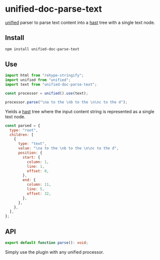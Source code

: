 # unified-doc-parse-text

[unified][unified] parser to parse text content into a [hast][hast] tree with a single text node.

## Install

```sh
npm install unified-doc-parse-text
```

## Use

```js
import html from "rehype-stringify";
import unified from "unified";
import text from "unified-doc-parse-text";

const processor = unified().use(text);

processor.parse("\na to the \nb to the \n\nc to the d");
```

Yields a [hast][hast] tree where the input content string is represented as a single text node.

```js
const parsed = {
  type: "root",
  children: [
    {
      type: "text",
      value: "\na to the \nb to the \n\nc to the d",
      position: {
        start: {
          column: 1,
          line: 1,
          offset: 0,
        },
        end: {
          column: 11,
          line: 5,
          offset: 32,
        },
      },
    },
  ],
};
```

## API

```ts
export default function parse(): void;
```

Simply use the plugin with any unified processor.

<!-- Links -->

[hast]: https://github.com/syntax-tree/hast
[unified]: https://unifiedjs.com/
